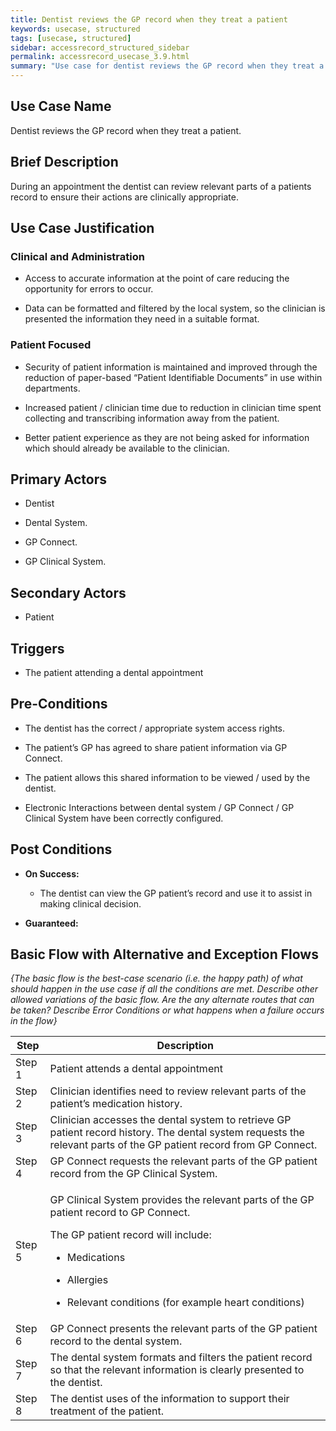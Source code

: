 ```yaml
---
title: Dentist reviews the GP record when they treat a patient
keywords: usecase, structured
tags: [usecase, structured] 
sidebar: accessrecord_structured_sidebar
permalink: accessrecord_usecase_3.9.html
summary: "Use case for dentist reviews the GP record when they treat a patient"
---
```


## Use Case Name

Dentist reviews the GP record when they treat a patient.

## Brief Description

During an appointment the dentist can review relevant parts of a
patients record to ensure their actions are clinically appropriate.

## Use Case Justification

### Clinical and Administration

-   Access to accurate information at the point of care reducing the
    opportunity for errors to occur.

-   Data can be formatted and filtered by the local system, so the
    clinician is presented the information they need in a suitable
    format.

### Patient Focused

-   Security of patient information is maintained and improved through
    the reduction of paper-based “Patient Identifiable Documents” in use
    within departments.

-   Increased patient / clinician time due to reduction in clinician
    time spent collecting and transcribing information away from the
    patient.

-   Better patient experience as they are not being asked for
    information which should already be available to the clinician.

## Primary Actors

- Dentist

- Dental System.

- GP Connect.

- GP Clinical System.

## Secondary Actors

- Patient

## Triggers

- The patient attending a dental appointment

## Pre-Conditions

-   The dentist has the correct / appropriate system access rights.

-   The patient’s GP has agreed to share patient information via GP
    Connect.

-   The patient allows this shared information to be viewed / used by
    the dentist.

-   Electronic Interactions between dental system / GP Connect / GP
    Clinical System have been correctly configured.

## Post Conditions

-   **On Success:**

    -   The dentist can view the GP patient’s record and use it to
        assist in making clinical decision.

-   **Guaranteed:**

## Basic Flow with Alternative and Exception Flows

*{The basic flow is the best-case scenario (i.e. the happy path) of what
should happen in the use case if all the conditions are met. Describe
other allowed variations of the basic flow. Are the any alternate routes
that can be taken? Describe Error Conditions or what happens when a
failure occurs in the flow}*

<table>
<thead>
<tr class="header">
<th>Step</th>
<th>Description</th>
</tr>
</thead>
<tbody>
<tr class="odd">
<td>Step 1</td>
<td>Patient attends a dental appointment</td>
</tr>
<tr class="even">
<td>Step 2</td>
<td>Clinician identifies need to review relevant parts of the patient’s medication history.</td>
</tr>
<tr class="odd">
<td>Step 3</td>
<td>Clinician accesses the dental system to retrieve GP patient record history. The dental system requests the relevant parts of the GP patient record from GP Connect.</td>
</tr>
<tr class="even">
<td>Step 4</td>
<td>GP Connect requests the relevant parts of the GP patient record from the GP Clinical System.</td>
</tr>
<tr class="odd">
<td>Step 5</td>
<td><p>GP Clinical System provides the relevant parts of the GP patient record to GP Connect.</p>
<p>The GP patient record will include:</p>
<ul>
<li><p>Medications</p></li>
<li><p>Allergies</p></li>
<li><p>Relevant conditions (for example heart conditions)</p></li>
</ul></td>
</tr>
<tr class="even">
<td>Step 6</td>
<td>GP Connect presents the relevant parts of the GP patient record to the dental system.</td>
</tr>
<tr class="odd">
<td>Step 7</td>
<td>The dental system formats and filters the patient record so that the relevant information is clearly presented to the dentist.</td>
</tr>
<tr class="even">
<td>Step 8</td>
<td>The dentist uses of the information to support their treatment of the patient.</td>
</tr>
</tbody>
</table>
